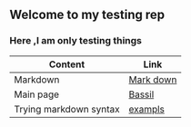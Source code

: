 ## Welcome to my testing rep
### Here ,I am only testing things

Content | Link
------------ | -------------
Markdown | [Mark down](https://bassilalkhateeb.github.io/reading-repo/markingdown)
Main page | [Bassil](https://github.com/Bassilalkhateeb)
Trying markdown syntax | [exampls](https://bassilalkhateeb.github.io/testing-repo/tryingthings)